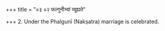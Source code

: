 +++
title = "०३ ०२ फल्गुनीभ्यां व्यूह्यते"

+++
2. Under the Phalgunī (Nakṣatra) marriage is celebrated.
